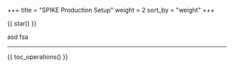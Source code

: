 +++
title = "SPIKE Production Setup"
weight = 2
sort_by = "weight"
+++

{{ star() }}

asd
fsa

----

{{ toc_operations() }}